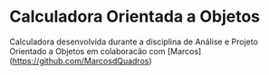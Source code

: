 # Calculadora Orientada a Objetos
 Calculadora desenvolvida durante a disciplina de Análise e Projeto Orientado a Objetos em colaboracão com [Marcos] (https://github.com/MarcosdQuadros)
